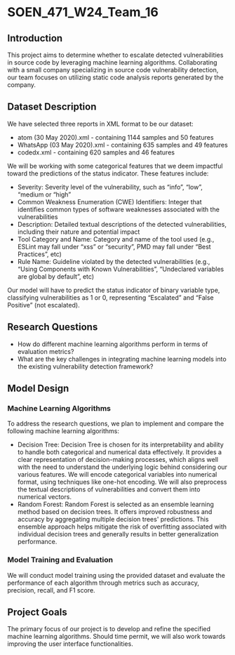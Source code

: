 # SOEN_471_W24_Team_16

## Introduction
This project aims to determine whether to escalate detected vulnerabilities in source code by leveraging machine learning algorithms. Collaborating with a small company specializing in source code vulnerability detection, our team focuses on utilizing static code analysis reports generated by the company.

## Dataset Description
We have selected three reports in XML format to be our dataset:
- atom (30 May 2020).xml - containing 1144 samples and 50 features
- WhatsApp (03 May 2020).xml - containing 635 samples and 49 features
- codedx.xml - containing 620 samples and 46 features

We will be working with some categorical features that we deem impactful toward the predictions of the status indicator. These features include:
- Severity: Severity level of the vulnerability, such as “info”, “low”, “medium or “high”
- Common Weakness Enumeration (CWE) Identifiers: Integer that identifies common types of software weaknesses associated with the vulnerabilities
- Description: Detailed textual descriptions of the detected vulnerabilities, including their nature and potential impact
- Tool Category and Name: Category and name of the tool used (e.g., ESLint may fall under “xss” or “security”, PMD may fall under “Best Practices”, etc)
- Rule Name: Guideline violated by the detected vulnerabilities (e.g., “Using Components with Known Vulnerabilities”, “Undeclared variables are global by default”, etc)

Our model will have to predict the status indicator of binary variable type, classifying vulnerabilities as 1 or 0, representing “Escalated” and “False Positive” (not escalated).

## Research Questions
- How do different machine learning algorithms perform in terms of evaluation metrics?
- What are the key challenges in integrating machine learning models into the existing vulnerability detection framework?

## Model Design

### Machine Learning Algorithms
To address the research questions, we plan to implement and compare the following machine learning algorithms:
- Decision Tree: Decision Tree is chosen for its interpretability and ability to handle both categorical and numerical data effectively. It provides a clear representation of decision-making processes, which aligns well with the need to understand the underlying logic behind considering our various features. We will encode categorical variables into numerical format, using techniques like one-hot encoding. We will also preprocess the textual descriptions of vulnerabilities and convert them into numerical vectors.
- Random Forest: Random Forest is selected as an ensemble learning method based on decision trees. It offers improved robustness and accuracy by aggregating multiple decision trees' predictions. This ensemble approach helps mitigate the risk of overfitting associated with individual decision trees and generally results in better generalization performance.
  
### Model Training and Evaluation
We will conduct model training using the provided dataset and evaluate the performance of each algorithm through metrics such as accuracy, precision, recall, and F1 score.

## Project Goals
The primary focus of our project is to develop and refine the specified machine learning algorithms. Should time permit, we will also work towards improving the user interface functionalities.
